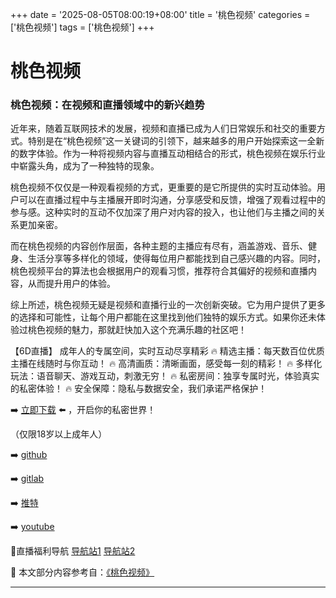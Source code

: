 +++
date = '2025-08-05T08:00:19+08:00'
title = '桃色视频'
categories = ['桃色视频']
tags = ['桃色视频']
+++

# 桃色视频

### 桃色视频：在视频和直播领域中的新兴趋势

近年来，随着互联网技术的发展，视频和直播已成为人们日常娱乐和社交的重要方式。特别是在“桃色视频”这一关键词的引领下，越来越多的用户开始探索这一全新的数字体验。作为一种将视频内容与直播互动相结合的形式，桃色视频在娱乐行业中崭露头角，成为了一种独特的现象。

桃色视频不仅仅是一种观看视频的方式，更重要的是它所提供的实时互动体验。用户可以在直播过程中与主播展开即时沟通，分享感受和反馈，增强了观看过程中的参与感。这种实时的互动不仅加深了用户对内容的投入，也让他们与主播之间的关系更加亲密。

而在桃色视频的内容创作层面，各种主题的主播应有尽有，涵盖游戏、音乐、健身、生活分享等多样化的领域，使得每位用户都能找到自己感兴趣的内容。同时，桃色视频平台的算法也会根据用户的观看习惯，推荐符合其偏好的视频和直播内容，从而提升用户的体验。

综上所述，桃色视频无疑是视频和直播行业的一次创新突破。它为用户提供了更多的选择和可能性，让每个用户都能在这里找到他们独特的娱乐方式。如果你还未体验过桃色视频的魅力，那就赶快加入这个充满乐趣的社区吧！

【6D直播】
成年人的专属空间，实时互动尽享精彩
🔥 精选主播：每天数百位优质主播在线随时与你互动！
🔥 高清画质：清晰画面，感受每一刻的精彩！
🔥 多样化玩法：语音聊天、游戏互动，刺激无穷！
🔥 私密房间：独享专属时光，体验真实的私密体验！
🔥 安全保障：隐私与数据安全，我们承诺严格保护！

➡️ [立即下载](https://down123.s3.ap-east-1.amazonaws.com/down/down.html?channelCode=blog) ⬅️ ，开启你的私密世界！

（仅限18岁以上成年人）

➡️ [github](https://aldult-live.github.io/)

➡️ [gitlab](https://seo-09598d.gitlab.io/)

➡️ [推特](https://x.com/wegame33)

➡️ [youtube](https://www.youtube.com/@6Dlive)

🔞直播福利导航 [导航站1](https://webstack-86085a.gitlab.io/) [导航站2](https://onlygit123-2.github.io/)


📘 本文部分内容参考自：[《桃色视频》](https://github.com/tata25721/tata)

---
